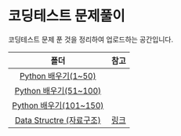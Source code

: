 # 코딩테스트 문제풀이
코딩테스트 문제 푼 것을 정리하여 업로드하는 공간입니다.

|폴더|참고|
|:---:|:---:|
|[Python 배우기(1~50)](https://github.com/hyanghoa/coding_test_study/tree/main/Python%20배우기(1%7E50))|
|[Python 배우기(51~100)](https://github.com/hyanghoa/coding_test_study/tree/main/Python%20배우기(51%7E100))|
|[Python 배우기(101~150)](https://github.com/hyanghoa/coding_test_study/tree/main/Python%20배우기(101%7E150))|
|[Data Structre (자료구조)]()|[링크](https://github.com/tony9402/baekjoon/tree/main/data_structure)